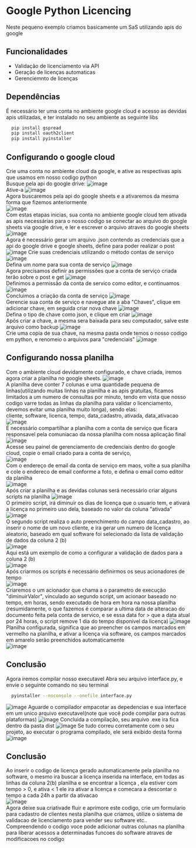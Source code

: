 # Google Python Licencing
Neste pequeno exemplo criamos basicamente um SaS utilizando apis do google

## Funcionalidades

- Validação de licenciamento via API
- Geração de licenças automaticas
- Gerenciemnto de licenças

## Dependências

É necessário ter uma conta no ambiente google cloud e acesso as devidas apis utilizadas, e ter instalado no seu ambiente as seguinte libs

```bash
  pip install gspread
  pip install oauth2client
  pip install pyinstaller
```


## Configurando o google cloud

Crie uma conta no ambiente cloud da google, e ative as respectivas apis que usamos em nosso codigo python
<br />
Busque pela api do google drive:
![image](https://user-images.githubusercontent.com/21156270/233754676-001cd6bf-f120-407c-b1cd-6b8667940cde.png)
<br />
Ative-a
![image](https://user-images.githubusercontent.com/21156270/233754758-fdb1e106-f17a-4338-863a-bc204e1e9c26.png)
<br />
Agora buscaremos pela api do google sheets e a ativaremos da mesma forma que fizemos anteriormente
<br />
![image](https://user-images.githubusercontent.com/21156270/233754841-f0fd9599-7982-4556-9e65-f45ef89992fc.png)
<br />
Com estas etapas inicias, sua conta no ambiente google cloud tem ativada as apis necessárias para o nosso codigo se conectar ao arquivo do google sheets via google drive, e ler e escrever o arquivo atraves do google sheets
<br />
![image](https://user-images.githubusercontent.com/21156270/233754436-b5ae74ba-c42c-44a1-a7f2-283150fa85a0.png)
<br />
Agora é necessário gerar um arquivo .json contendo as credenciais que a api do google drive e google sheets, define para poder realizar o post
<br />
![image](https://user-images.githubusercontent.com/21156270/233754998-74d1d09a-c859-4d53-9c32-781943ecd09c.png)
Crie suas credenciais utilizando o método contas de serviço
<br />
![image](https://user-images.githubusercontent.com/21156270/233755372-205cdb9b-36c1-4d2c-90b2-04f9a8b262c8.png)
<br />
Defina um nome para sua conta de serviço
![image](https://user-images.githubusercontent.com/21156270/233755454-2981f7e2-d06a-4bec-89c9-5c05ccf6fd3f.png)
<br />
Agora precisamos definir as permissões que a conta de serviço criada terão sobre o post e get
![image](https://user-images.githubusercontent.com/21156270/233755570-a11dc766-d3d1-4178-a952-9e345a7e8a5d.png)
<br />
Definimos a permissão da conta de servico como editor, e continuamos
![image](https://user-images.githubusercontent.com/21156270/233755595-d5bd2917-3d28-4185-bfd7-81f4b7ee7e1e.png)
<br />
Concluimos a criação da conta de serviço
![image](https://user-images.githubusercontent.com/21156270/233755644-b643c286-ef29-4e2e-a60c-a12911971dc7.png)
<br />
Gerencie sua conta de serviço e navegue ate a aba "Chaves", clique em adicionar chave, em seguida criar nova chave
![image](https://user-images.githubusercontent.com/21156270/233755732-2e5a9a7e-2e52-4f6a-a3b6-7e47aabfbfbf.png)
<br />
Defina o tipo de chave como json, e clique em criar
![image](https://user-images.githubusercontent.com/21156270/233755768-39c19608-5319-4c4d-a3bc-fd89c8d8be94.png)
<br />
Após criar a chave, a mesma sera baixada para seu computador, salve este arquivo como backup
![image](https://user-images.githubusercontent.com/21156270/233755819-7b67bbd7-0ab8-4a34-86d9-0baf5339d3e1.png)
<br />
Crie uma copia de sua chave, na mesma pasta onde temos o nosso codigo em python, e renomeio o arquivos para "credenciais"
![image](https://user-images.githubusercontent.com/21156270/233756240-048bc1b4-d005-49c7-bd76-0917b31aef8f.png)
<br />
## Configurando nossa planilha
Com o ambiente cloud devidamente configurado, e chave criada, iremos agora criar a planilha no google sheets.
![image](https://user-images.githubusercontent.com/21156270/233756970-ed6a252b-7407-4e76-96e6-374612361301.png)
<br />
A planilha deve conter 7 colunas e uma quantidade pequena de linhas(utilizando muitas linhas na planilha e as apis gratuitas, ficamos limitados a um numero de consultas por minuto, tendo em vista que nosso codigo varre todas as linhas da planilha para validar o licenciamento, devemos evitar uma planilha muito longa), sendo elas:
<br />
cliente,	software,	licenca,	tempo,	data_cadastro,	ativada,	data_ativacao
<br />
![image](https://user-images.githubusercontent.com/21156270/233757009-da4f1629-e65a-402a-a55c-3620e2dce00e.png)
<br />
É necessário compartilhar a planilha com a conta de serviço que ficara responsavel pela comuniacao da nossa planilha com nossa aplicação final
<br />
![image](https://user-images.githubusercontent.com/21156270/233757524-278c1365-b81d-4147-a153-e52e7486be6f.png)
<br />
Acesse seu painel de gerenciamento de credenciais dentro do google cloud, copie o email criado para a conta de serviço,
<br />
![image](https://user-images.githubusercontent.com/21156270/233757571-7d234d17-1900-4620-aaac-18043ef7d787.png)
<br />
Com o endereço de email da conta de serviço em maos, volte a sua planilha e cole o endereco de email conforme a foto, e defina o email como editor da planilha
<br />
![image](https://user-images.githubusercontent.com/21156270/233757698-3cd42cda-15cb-40f2-b9d6-84017faf8e16.png)
<br />
Após criar a planilha e as devidas colunas será necessário criar alguns scripts na planilha
![image](https://user-images.githubusercontent.com/21156270/233757160-317399d7-0597-4634-aa52-771d9843ad1f.png)
<br />
O primeiro script, irá diminuir os dias de licença que o usuario tem, e ativará a licença no primeiro uso dela, baseado no valor da coluna "ativada"
<br />
![image](https://user-images.githubusercontent.com/21156270/233763849-f315ec90-bc58-48ea-a684-36cdcb3da3ad.png)
<br />
O segundo script realiza o auto preenchimento do campo data_cadastro, ao inserir o nome de um novo cliente, e ira gerar um numero de licença aleatorio, baseado em qual software foi selecionado da lista de validação de dados da coluna 2 (b)
<br />
![image](https://user-images.githubusercontent.com/21156270/233763905-cc4c138e-74ad-43d5-b71b-91d860b53c73.png)
<br />
Aqui está um exemplo de como a configurar a validação de dados para a coluna 2 (b)
<br />
![image](https://user-images.githubusercontent.com/21156270/233764070-eb213e81-822d-4d2c-8b81-787a6a02a735.png)
<br />
Após criarmos os scripts é necessário definirmos os seus acionadores de tempo
<br />
![image](https://user-images.githubusercontent.com/21156270/233757815-50174b38-86a3-45e4-97b9-54e56f0720cc.png)
<br />
Criaremos o um acionador que chama a o parametro de execução "diminuirValor", vinculado ao segundo script, um acionaor baseado no tempo, em horas, sendo executado de hora em hora na nossa planilha
(resumidamente, o que fazemos é comparar a ultima data de alteracao do documento feita pela conta de servico, e se essa data for > que a data atual por 24 horas, o script remove 1 dia do tempo disponivel da licença)
![image](https://user-images.githubusercontent.com/21156270/233757911-3ae4a306-88b9-4265-b836-1d2a5bf27784.png)
<br /> 
Planilha configurada, significa que ao preencher os campos marcados em vermelho na planilha, e ativar a licença via software, os campos marcados em amarelo serão preenchidos automaticamente
<br />
![image](https://user-images.githubusercontent.com/21156270/233764148-db6dfeb0-073c-4b69-b381-b9dd9001f4e6.png)
<br /> 

## Conclusão
Agora iremos compilar nosso executavel
Abra seu arquivo interface.py, e envie o seguinte comando no seu terminal
```bash
  pyinstaller --noconsole --onefile interface.py
```
![image](https://user-images.githubusercontent.com/21156270/233788077-15e80c96-8a03-451e-8273-776d81ee885f.png)
Aguarde o compilador empacotar as depedencias e sua interface em um unico arquivo executavel(note que você pode compilar para outras plataformas)
![image](https://user-images.githubusercontent.com/21156270/233788165-bf30f5fb-0066-4512-94ce-694b7350d9b6.png)
Concluida a compilação, seu arquivo .exe ira fica dentro da pasta dist
![image](https://user-images.githubusercontent.com/21156270/233788226-bc91774a-bb62-43bb-9613-93562ac59ffa.png)
Se tudo correu corretamente com o seu projeto, ao executar o programa compilado, ele será exibido desta forma
![image](https://user-images.githubusercontent.com/21156270/233788308-a97d5ca7-a186-485e-b4c3-494d29c0c96c.png)



## Conclusão
Ao inserir o codigo de licença gerado automaticamente pela planilha no software, o mesmo ira buscar a licença inserida na interface, em todas as linhas da coluna 2(b) planilha e se encontrar a licença , ela estiver com tempo > 0, e ativa < 1 ele ira ativar a licença e comecara a descontar o tempo a cada 24h a partir da ativacao
<br/>
![image](https://user-images.githubusercontent.com/21156270/233764395-83bc80d1-2e2d-406c-8d79-2b031185d3d9.png)
<br/>
Agora deixe sua criativade fluir e aprimore este codigo, crie um formulario para cadastro de clientes nesta planilha que criamos, utilize o sistema de validacao de licenciamento para vender seu software etc..
<br/>
Compreendendo o codigo voce pode adicionar outras colunas na planilha para liberar acessos a determinadas funcoes do software atraves de modificacoes no codigo


